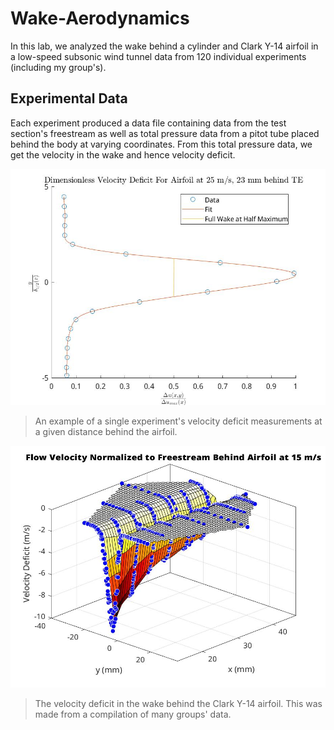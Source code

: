# Wake-Aerodynamics
In this lab, we analyzed the wake behind a cylinder and Clark Y-14 airfoil in a low-speed subsonic wind tunnel data from 120 individual experiments (including my group's).


Experimental Data
-------------

Each experiment produced a data file containing data from the test section's freestream as well as total pressure data from a pitot tube placed behind the body at varying coordinates. From this total pressure data, we get the velocity in the wake and hence velocity deficit.

![VelDefPlot](/VelDeficitDimensionless_Exp103.jpg?raw=true "VelDeficitCurve")
> An example of a single experiment's velocity deficit measurements at a given distance behind the airfoil.

![VelDefSurface](/vel_deficit_plot.jpg?raw=true "VelDeficitSurface")
> The velocity deficit in the wake behind the Clark Y-14 airfoil. This was made from a compilation of many groups' data.







